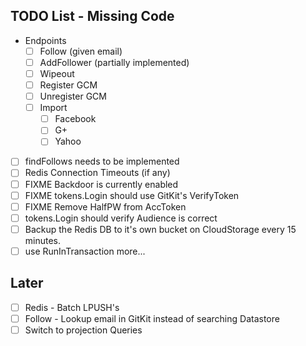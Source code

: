 ## TODO List - Missing Code
* Endpoints
  * [ ] Follow (given email)
  * [ ] AddFollower (partially implemented)
  * [ ] Wipeout
  * [ ] Register GCM
  * [ ] Unregister GCM
  * [ ] Import
    * [ ] Facebook
    * [ ] G+
    * [ ] Yahoo

* [ ] findFollows needs to be implemented
* [ ] Redis Connection Timeouts (if any)
* [ ] FIXME Backdoor is currently enabled
* [ ] FIXME tokens.Login should use GitKit's VerifyToken
* [ ] FIXME Remove HalfPW from AccToken
* [ ] tokens.Login should verify Audience is correct
* [ ] Backup the Redis DB to it's own bucket on CloudStorage every 15 minutes.
* [ ] use RunInTransaction more...

## Later
* [ ] Redis - Batch LPUSH's
* [ ] Follow - Lookup email in GitKit instead of searching Datastore
* [ ] Switch to projection Queries
